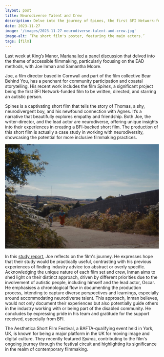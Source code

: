 ```yaml
---
layout: post
title: Neurodiverse Talent and Crew
description: Delve into the journey of Spines, the first BFI Network-funded film to be written, directed, and starring an autistic person.
date: 2023-11-27
image: '/images/2023-11-27-neurodiverse-talent-and-crew.jpg'
image-alt: ‘The short film's poster, featuring the main actors.’
tags: [film]
---
```


Last week at King’s Manor, [Mariana led a panel discussion](https://enhancingaudiodescription.com/kings-manor-discussion) that delved into the theme of accessible filmmaking, particularly focusing on the EAD methods, with Joe Inman and Samantha Moore.

Joe, a film director based in Cornwall and part of the film collective Bear Behind You, has a penchant for community participation and coastal storytelling. His recent work includes the film *Spines*, a significant project being the first BFI Network-funded film to be written, directed, and starring an autistic person.

Spines is a captivating short film that tells the story of Thomas, a shy, neurodivergent boy, and his newfound connection with Agnes. It’s a narrative that beautifully explores empathy and friendship. Both Joe, the writer-director, and the lead actor are neurodiverse, offering unique insights into their experiences in creating a BFI-backed short film. The production of this short film is actually a case study in working with neurodiversity, showcasing the potential for more inclusive filmmaking practices.

![Alt text](../images/2023-11-27-neurodiverse-talent-and-crew-2.jpg)

In this [study report](https://watershed.co.uk/filmhub/updates/news/spines-a-case-study-in-working-with-neurodiverse-talent-and-crew/), Joe reflects on the film's journey. He expresses hope that their study would be practically useful, contrasting with his previous experiences of finding industry advice too abstract or overly specific. Acknowledging the unique nature of each film set and crew, Inman aims to shed light on their distinct approach, driven by different priorities due to the involvement of autistic people, including himself and the lead actor, Oscar. He emphasises a chronological flow in documenting the production process, intending to capture diverse perspectives and learnings, especially around accommodating neurodiverse talent. This approach, Inman believes, would not only document their experiences but also potentially guide others in the industry working with or being part of the disabled community. He concludes by expressing pride in his team and gratitude for the support received, especially from BFI.

The Aesthetica Short Film Festival, a BAFTA-qualifying event held in York, UK, is known for being a major platform in the UK for moving image and digital culture. They recently featured *Spines*, contributing to the film's ongoing journey through the festival circuit and highlighting its significance in the realm of contemporary filmmaking.
